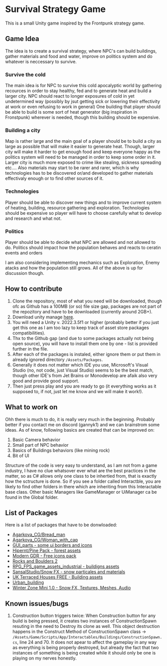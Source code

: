 # Survival Strategy Game

This is a small Unity game inspired by the Frontpunk strategy game.

## Game Idea

The idea is to create a survival strategy, where NPC's can build buildings, gather materials and food and water, improve on politics system and do whatever is neccessary to survive.

### Survive the cold

The main idea is for NPC to survive this cold apocalyptic world by gathering recources in order to stay healthy, fed and to generate heat and build a larger city.
NPC should react to longer exposures of cold in yet undetermined way (possibly by jsut getting sick or lowering their effectivity at work or even refusing to work in general)
One building that player should be able to build is some sort of heat generator (big inspiration in Fronstpunk) wherever is needed, though this building should be expensive.

### Building a city

Map is rather large and the main goal of a player should be to build a city as large as possible that will make it easier to generate heat. Though, larger city will make it harder to get enough food
and keep everyone happy as the politics system will need to be managed in order to keep some order in it. Larger city is much more exposed to crime like stealing, sickness spreading etc.... Also
materials may start to be rarer and rarer, which is why technologies has to be discovered or/and developed to gather materials effectivaly enough or to find other sources of it.

### Technologies

Player should be able to discover new things and to improve current system of heating, building, resource gathering and exploration. Technologies should be expensive so player will have to choose
carefully what to develop and research and what not.

### Politics

Player should be able to decide what NPC are allowed and not allowed to do. Politics should impact how the population behaves and reacts to ceratin events and orders

I am also considering implementing mechanics such as Exploration, Enemy atacks and how the population still grows. All of the above is up for discussion though.

## How to contribute

1. Clone the repository, most of what you need will be downloaded, though ofc as Github has a 100MB (or so) file size gap, packages are not part of the repozitory and have to be downloaded (currently around 2GB+).
2. Download unity manage [here](https://unity.com/download).
3. You will need a Unity v. 2022.3.5f1 or higher (probably better if you just get this one as I am too lazy to keep track of asset store packages compatibilities).
4. Thx to the Github gap (and due to some packages actually not being open source), you will have to install them one by one - list is provided further in the file.
5. After each of the packages is instaled, either ignore them or put them in already ignored directory `/Assets/Packages`.
6. Generally it does not matter which IDE you use, Microsoft's Visual Studio (no, not code, just Visual Studio) seems to be the best match, though other IDE's from Jet Brains or Monodevelop are afaik also very good and provide good support.
7. Then just press play and you are ready to go (it everything works as it supposed to, if not, just let me know and we will make it work!).

## What to work on

Ohh there is much to do, it is really very much in the beginning. Probably better if you contact me on discord (gannyk1) and we can brainstrom some ideas. As of know, following basics are created that can be improved on:

1. Basic Camera behavior
2. Small part of NPC behavior
3. Basics of Buildings behaviors (like mining rock)
4. Bit of UI

Structure of the code is very easy to understand, as I am not from a game industry, I have no clue whatsover ever what are the best practices in the matter, so as C# allows only one class to be inhertied from, that is exactly how the sctructure is done. So if you see a folder called Interactble, you are likely to find other folders in there which are inheriting from this Interactable base class. Other basic Managers like GameManager or UiManager ca be found in the Global folder.

## List of Packages

Here is a list of packages that have to be donwloaded:

- [Agarkova_CG/Bread_man](https://assetstore.unity.com/packages/3d/characters/humanoids/humans/beard-man-in-jeans-and-shirt-221725#content)
- [Agarkova_CG/Woman_with_cap](https://assetstore.unity.com/packages/3d/characters/humanoids/humans/woman-with-cap-and-jacket-221114)
- [GUI_parts - some ui borders and icons](https://assetstore.unity.com/packages/2d/gui/icons/gui-parts-159068)
- [Hipernt/Pine Pack - forest assets](https://assetstore.unity.com/packages/3d/vegetation/trees/realistic-pine-tree-pack-232166#content)
- [Modern GDR - Free icons pack](https://assetstore.unity.com/packages/2d/gui/icons/modern-rpg-free-icons-pack-264706)
- [Rocks and Boulders 2](https://assetstore.unity.com/packages/3d/props/exterior/rock-and-boulders-2-6947)
- [RPG_FPS_game_assets_industrial - buildigns assets](https://assetstore.unity.com/packages/3d/environments/industrial/rpg-fps-game-assets-for-pc-mobile-industrial-set-v2-0-86679#content)
- [SansalStudio/Snow FX - snow particales and materials](https://assetstore.unity.com/packages/vfx/fx-snow-240358#content)
- [UK Terraced Houses FREE - Building assets](https://assetstore.unity.com/packages/3d/environments/urban/uk-terraced-houses-pack-free-63481)
- [Urban_building](https://assetstore.unity.com/packages/3d/props/exterior/urban-building-130318)
- [Winter Zone Mini 1.0 - Snow FX, Textures, Meshes, Audio](https://assetstore.unity.com/packages/3d/environments/landscapes/winter-zone-mini-107583)

## Known issues/bugs

1. Construction button triggers twice:
   When Construction button for any build is being pressed, it creates two instances of ConstructionSpawn resuting in the need to Destroy its clone as well.
   This object destruction happens in the Construct Method of ConstructionSpawn class -> `/Assets/Game/Scripts/App/Interactables/Buildings/ConstructionSpawn.cs`, line 24 and 70.
   It does not apear to affect the gameplay in any way as everything is being properly destroyed, but already the fact that two instances of something is being created while it
   should only be one is playing on my nerves honestly.
